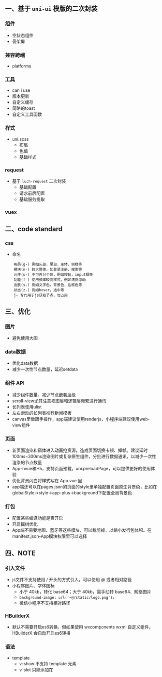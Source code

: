 ## 一、基于 `uni-ui` 模版的二次封装
### 组件
- 空状态组件
- 骨架屏
### 兼容跨端
- platforms
### 工具
- can i use
- 版本更新
- 自定义缓存
- 简略的toast
- 自定义工具函数
### 样式
- uni.scss 
	- 布局
	- 色值
	- 基础样式
### request
- 基于 `luch-request` 二次封装
	* 基础配置
	* 请求前后配置
	* 基础服务提取
### vuex




## 二、code standard
### css
- 命名
```
	布局(g-) 例如头部，尾部，主体，侧栏等
	模块(m-) 较大整体，如登录注册，搜索等
	元件(u-) 不可再分个体，例如按钮，input框等
	功能(f-) 使用频率较高样式，例如清除浮动
	皮肤(s-) 例如文字色，背景色，边框色等
	状态(z-) 例如hover，选中等
	j- 专门用于js获取节点，勿占用
```




## 三、优化
### 图片
- 避免使用大图

### data数据
- 优化data数据
- 减少一次性节点数量，延迟setdata

### 组件 API
- 减少组件数量、减少节点嵌套层级
- scroll-view尤其注意视图层和逻辑层频繁进行通讯
- 长列表使用ulist
- 左右滑动的长列表推荐新闻模板
- canvas里做跟手操作，app端建议使用renderjs，小程序端建议使用web-view组件

### 页面
- 新页面渲染和窗体进入动画抢资源，造成页面切换卡顿、掉帧。建议延时100ms~300ms渲染图片或复杂原生组件，分批进行数据通讯，以减少一次性渲染的节点数量
- App-nvue和H5，支持页面预载，uni.preloadPage，可以提供更好的使用体验
- 优化背景闪白将样式写在 App.vue 里
- app端还可以在pages.json的页面的style里单独配置页面原生背景色，比如在globalStyle->style->app-plus->background下配置全局背景色

### 打包
- 配置某些编译功能是否开启
- 开启摇树优化
- App端不需要地图、蓝牙等这些模块，可以裁剪掉，以缩小发行包体积。在 manifest.json-App模块权限里可以选择




## 四、NOTE
### 引入文件
- js文件不支持使用 / 开头的方式引入，可以使用 @ 或者相对路径
- 小程序图片、字体图标
	* 小于 40kb，转化 base64；大于 40kb，需手动转 base64、网络图片
	* `background-image: url('~@/static/logo.png');`
	* 微信小程序不支持相对路径

### HBuilderX
- 默认不需要开启es6转换，但如果使用 wxcomponents wxml 自定义组件，HBuilderX 会自动开启es6转换

### 语法
- template
	* v-show 不支持 template 元素
	* v-slot 只能添加在 <template> 上
- js
	* 事件中访问原始的 DOM 事件，使用 $event 参数变量
	* 禁止蒙版下的页面滚动使用 @touchmove.stop.prevent="moveHandle"，moveHandle 可以用来处理 touchmove 的事件，也可以是一个空函数
- css
	* 不能使用 * 选择器
